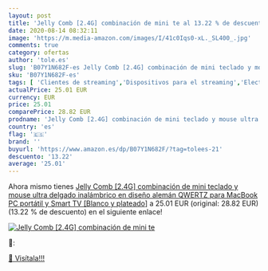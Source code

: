 ```yaml
---
layout: post
title: 'Jelly Comb [2.4G] combinación de mini te al 13.22 % de descuento'
date: 2020-08-14 08:32:11
image: 'https://m.media-amazon.com/images/I/41c0Iqs0-xL._SL400_.jpg'
comments: true
category: ofertas
author: 'tole.es'
slug: 'B07Y1N682F-es Jelly Comb [2.4G] combinación de mini teclado y mouse...'
sku: 'B07Y1N682F-es'
tags: [ 'Clientes de streaming','Dispositivos para el streaming','Electrónica','Equipos de audio y Hi-Fi','TV, vídeo y home cinema','Televisores','smart','tv', ]
actualPrice: 25.01 EUR
currency: EUR
price: 25.01
comparePrice: 28.82 EUR
prodname: 'Jelly Comb [2.4G] combinación de mini teclado y mouse ultra delgado inalámbrico en diseño alemán QWERTZ para MacBook  PC  portátil y Smart TV [Blanco y plateado]'
country: 'es'
flag: '🇪🇸'
brand: ''
buyurl: 'https://www.amazon.es/dp/B07Y1N682F/?tag=tolees-21'
descuento: '13.22'
average: '25.01'
---
```


Ahora mismo tienes [Jelly Comb [2.4G] combinación de mini teclado y mouse ultra delgado inalámbrico en diseño alemán QWERTZ para MacBook  PC  portátil y Smart TV [Blanco y plateado]](https://www.amazon.es/dp/B07Y1N682F/?tag=tolees-21) a 25.01 EUR (original: 28.82 EUR) (13.22 %  de descuento) en el siguiente enlace!

[![Jelly Comb [2.4G] combinación de mini te](https://m.media-amazon.com/images/I/41c0Iqs0-xL._SL400_.jpg)](https://www.amazon.es/dp/B07Y1N682F/?tag=tolees-21)

🔎:


[🛒 Visítala!!!](https://www.amazon.es/dp/B07Y1N682F/?tag=tolees-21)
